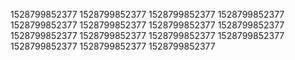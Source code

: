 1528799852377
1528799852377
1528799852377
1528799852377
1528799852377
1528799852377
1528799852377
1528799852377
1528799852377
1528799852377
1528799852377
1528799852377
1528799852377
1528799852377
1528799852377